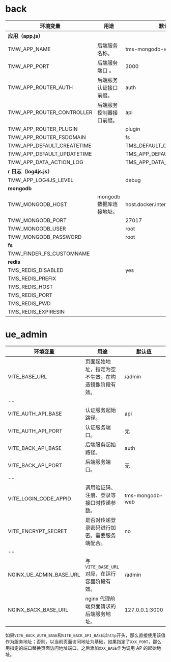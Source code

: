 # back

| 环境变量                   | 用途                     | 默认值                     |
| -------------------------- | ------------------------ | -------------------------- |
| **应用（app.js）**         |                          |                            |
| TMW_APP_NAME               | 后端服务名称。           | tms-mongodb-web            |
| TMW_APP_PORT               | 后端服务端口 。          | 3000                       |
| TMW_APP_ROUTER_AUTH        | 后端服务认证接口前缀。   | auth                       |
| TMW_APP_ROUTER_CONTROLLER  | 后端服务控制器接口前缀。 | api                        |
| TMW_APP_ROUTER_PLUGIN      |                          | plugin                     |
| TMW_APP_ROUTER_FSDOMAIN    |                          | fs                         |
| TMW_APP_DEFAULT_CREATETIME |                          | TMS_DEFAULT_CREATE_TIME    |
| TMW_APP_DEFAULT_UPDATETIME |                          | TMS_APP_DEFAULT_UPDATETIME |
| TMW_APP_DATA_ACTION_LOG    |                          | TMS_APP_DATA_ACTION_LOG    |
| **r 日志（log4js.js）**    |                          |                            |
| TMW_APP_LOG4JS_LEVEL       |                          | debug                      |
| **mongodb**                |                          |                            |
| TMW_MONGODB_HOST           | mongodb 数据库连接地址。 | host.docker.internal       |
| TMW_MONGODB_PORT           |                          | 27017                      |
| TMW_MONGODB_USER           |                          | root                       |
| TMW_MONGODB_PASSWORD       |                          | root                       |
| **fs**                     |                          |                            |
| TMW_FINDER_FS_CUSTOMNAME   |                          |                            |
| **redis**                  |                          |                            |
| TMS_REDIS_DISABLED         |                          | yes                        |
| TMS_REDIS_PREFIX           |                          |                            |
| TMS_REDIS_HOST             |                          |                            |
| TMS_REDIS_PORT             |                          |                            |
| TMS_REDIS_PWD              |                          |                            |
| TMS_REDIS_EXPIRESIN        |                          |                            |

# ue_admin

| 环境变量                | 用途                                               | 默认值          |
| ----------------------- | -------------------------------------------------- | --------------- |
| VITE_BASE_URL           | 页面起始地址，指定为空不生效。在构造镜像阶段有效。 | /admin          |
| --                      |                                                    |                 |
| VITE_AUTH_API_BASE      | 认证服务起始路径。                                 | api             |
| VITE_AUTH_API_PORT      | 认证服务端口。                                     | 无              |
| VITE_BACK_API_BASE      | 后端服务起始路径。                                 | auth            |
| VITE_BACK_API_PORT      | 后端服务端口。                                     | 无              |
| --                      |                                                    |                 |
| VITE_LOGIN_CODE_APPID   | 调用验证码、注册、登录等接口时传递参数。           | tms-mongodb-web |
| VITE_ENCRYPT_SECRET     | 是否对传递登录密码进行加密。需要服务端配合。       | no              |
| --                      |                                                    |                 |
| NGINX_UE_ADMIN_BASE_URL | 与`VITE_BASE_URL`对应，在运行容器阶段有效。        | /admin          |
| NGINX_BACK_BASE_URL     | nginx 代理前端页面请求的后端服务地址。             | 127.0.0.1:3000  |

如果`VITE_BACK_AUTH_BASE`和`VITE_BACK_API_BASE`以`http`开头，那么直接使用该值作为服务地址；否则，以当前页面访问地址为基础，如果指定了`XXX_PORT`，那么用指定的端口替换页面访问地址端口，之后添加`XXX_BASE`作为调用 AP 的起始地址。
